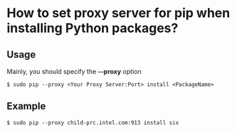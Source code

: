 # How to set proxy server for pip when installing Python packages?
## Usage
Mainly, you should specify the **--proxy** option

```
$ sudo pip --proxy <Your Proxy Server:Port> install <PackageName>
```

## Example
```
$ sudo pip --proxy child-prc.intel.com:913 install six
```

